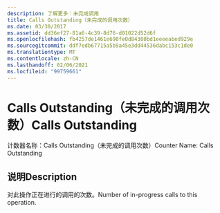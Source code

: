 ```yaml
---
description: 了解更多：未完成调用
title: Calls Outstanding（未完成的调用次数）
ms.date: 03/30/2017
ms.assetid: dd36ef27-81a6-4c39-8d76-d01022d52d6f
ms.openlocfilehash: fb4257de1461e690fe0d84380bd1eeeeabed929e
ms.sourcegitcommit: ddf7edb67715a5b9a45e3dd44536dabc153c1de0
ms.translationtype: MT
ms.contentlocale: zh-CN
ms.lasthandoff: 02/06/2021
ms.locfileid: "99759661"
---
```

# <a name="calls-outstanding"></a><span data-ttu-id="61daa-103">Calls Outstanding（未完成的调用次数）</span><span class="sxs-lookup"><span data-stu-id="61daa-103">Calls Outstanding</span></span>

<span data-ttu-id="61daa-104">计数器名称：Calls Outstanding（未完成的调用次数）</span><span class="sxs-lookup"><span data-stu-id="61daa-104">Counter Name:  Calls Outstanding</span></span>  
  
## <a name="description"></a><span data-ttu-id="61daa-105">说明</span><span class="sxs-lookup"><span data-stu-id="61daa-105">Description</span></span>  

 <span data-ttu-id="61daa-106">对此操作正在进行的调用的次数。</span><span class="sxs-lookup"><span data-stu-id="61daa-106">Number of in-progress calls to this operation.</span></span>
